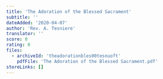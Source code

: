 ```yaml
---
title: 'The Adoration of the Blessed Sacrament'
subtitle: ''
dateAdded: '2020-04-07'
author: 'Rev. A. Tesniere'
translator: ''
score: 0
rating: 0
files:
  - archiveId: 'theadorationbles00tesnuoft'
    pdfFile: 'The Adoration of the Blessed Sacrament.pdf'
storeLinks: []
---
```



